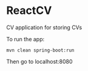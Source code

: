 # ReactCV
CV application for storing CVs

To run the app:
```
mvn clean spring-boot:run
```

Then go to localhost:8080
